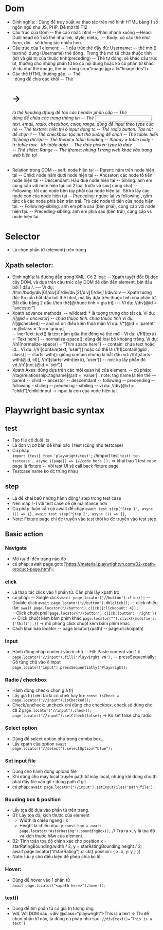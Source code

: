 # Dom
- Định nghĩa: : Dùng để truy xuất và thao tác trên mô hinh HTML bằng 1 số ngôn ngữ như JS, PHP. Để mở thì F12
- Cấu trúc của Dom
    -- thẻ cao nhất: html
    -- Phân nhánh xuống 
        --Head: Dưới head có 1 số thẻ như link, style, meta,..
        -- Body: có các thẻ như form, div... sẽ tương tác nhiều hơn.
- Cấu trúc của 1 element:
    --  1 cấu trúc thẻ đầy đủ: <label for="username" id="preceding">Username:</label>
    -- thẻ mở (<label for="username" id="preceding">) text/nội dung (Username) thẻ đóng </label>. Trong thẻ mở sẽ chứa thuộc tính (id) và giá trị của thuộc tính(preceding)
    -- Thẻ tự đóng: sẽ khác cấu trúc bt, thường cho những phần tử ko có nội dung hoặc ko có phần tử khác. Ví dụ như thẻ image, thẻ br. <img src="image.jgp alt="Image des"/>
- Các thẻ HTML thường gặp:
    -- Thẻ <div>: dùng để chia các khối
    -- Thẻ <h1>-> <h6> là thẻ heading dfung để tạo các header phân cấp
    -- Thẻ <form> dùng để chứa các trang thông tin
    -- Thẻ <input>: text, email, radio, checkbox, color, range: dùng để input theo type của nó
    -- Thẻ textare: hiển thị ô input dạng to
    -- Thẻ radio button: Tạo nút để chọn 1
    -- Thẻ checkbox: tạo nút thả xuống để chọn
    -- Thẻ table: hiển thị bảng dữ liệu
        -- Thẻ thead = table heading
        -- thbody = table body
            - tr: table row
                - td: table data
    -- Thẻ date picker: type là date      
    -- Thẻ slider: Range
    -- Thẻ iframe: nhúng 1 trang web khác vào trang web hiện tại
- Relation trong DOM
    -- self: node hiện tại
    -- Parent: nằm trên node hiện tại
    -- Child: node nằm dưới node hiện tại
    -- Ancsetor: các node tổ tiên node hiện tại
    -- Descendant: Hâu duệ node hiện tại
    -- Sibling: anh em cùng cấp với note hiện tại. có 2 loại trước và sau( cùng cha)
    -- Following: tất các node bên tay phải của node hiện tại. Sẽ ko lấy các node con của node hiện tại
    -- Preceding: ngược lại vs following , gồm tấtc cả các node phía bên trên trái. Trừ các node tổ tiên của node hiện tại.
    -- Following-sibling: anh em phía sau (bên phải), cùng cấp với node hiện tại.
    -- Preceding-sibling: anh em phía sau (bên trái), cùng cấp vs node hiện tại.
    
# Selector
- Là chọn phần tử (element) trên trang 
## Xpath selector: 
- Định nghĩa: là đường dẫn trong XML. Có 2 loại:
    -- Xpath tuyệt đối: Đi dọc cây DOM, và dựa trên cấu trúc cây DOM để dẫn đến element. bắt đầu bởi 1 dấu /. 
        --- Ví dụ: /html/body/div[6]/div[3]/div/div[2]/div[1]/div[1]/div/div
    -- Xpath tương đối: Ko cần bắt đầu bới thê html, mà lấy dựa trên thuộc tính của phần tử. Bắt dầu bằng 2 dấu //ten thẻ[@thuoc tinh = gia tri]
        --- Ví dụ: //div[@id = "ancestor"]
- Xpath advance methods:
    -- wildcard: * là tượng trưng cho tất cả. 
        Ví du: //*[@id = ancestor]
    -- chứa thuộc tính: chứa thuộc tính
        Ví dụ: //*[@checked] 
    -- and  và or: điều kiện thỏa mãn
        Ví dụ: //*[@id = 'parent' or @class = 'form 'group]       
    -- inerText: text() là text nằm giữa thẻ đóng và thẻ mở
        - Ví dụ: //h1[text() = 'Text here']
    -- normalize-space(): dùng để loại bỏ khoảng trắng.
        Ví dụ: //h1[normalize-space() = "Trim space here"]
    -- contain: chứa text hoặc id...
       Ví dụ: //h1[contain(text, 'user')] hoặc có thể là //h1[contain(@id , class)]
    -- starts-with(): giống contain nhưng là bắt đầu
        vd: //h1[starts-with(@id, cl)], //h1[starts-with(text(), 'user')]
    -- not: ko lấy phần đó\
        vd //h1[not (@id = 'self')]    
- Xpath Axes: dùng dựa trên các môi quan hệ của element.
    -- cú pháp: //tag/relationship::tagname[@alt = 'value'] . note: tag name là tên thẻ
    -- parent
    -- child
    -- ancestor
    -- descentdant
    -- following
    -- precending
    -- following -  sbiling
    -- preceding - sibiling
    -- ví dụ: //div[@id = "child"]/child::input -> input là con của node hiện tại.

# Playwright basic syntax
## test
- Tạo file có đuôi .ts 
- Là đơn vị cơ bản để khai báo 1 test (cũng như testcase)
- Cú pháp:  
    `import {test} from 'playwright/test';` //import test 
    `test('ten testcase', async ({page}) => {//code here });` => khai bao 1 test case. page là fixture
    -- Với test UI sẽ call back fixture page
- Testcase name ko đc trùng nhau    
## step
- Là để khai bá0 những hành động/ step trong test case
- Nên map 1-1 với test case để dễ maintance hơn
- Cú pháp: luôn cần có await để chạy
    `await test.step("Step 1", async ()) => {},`
    `await test.step("Step 2", async ()) => {},`
- Note: Fixture page chỉ đc truyền vào test thôi ko đc truyền vào test step.

## Basic action
### Navigate
- Mở ra/ đi đến trang nào đó
- cú pháp: 
    await page.goto('https://material.playwrightvn.com/02-xpath-product-page.html');
### click
- Là thao tác click vào 1 phần tử. Cần phải lấy xpath trc 
- cú pháp: 
    -- Single click
    `await page.locator("//button").click();`
    --Double click
    `await page.locator("//button").dblclick();`
    -- click nhiều lần:
    `await page.locator("//button").click({clickcount: 4});`    
    --Click chuột phải
    `page.locator("//button").click({button: 'right'})`
    -- Click chuột kèm bấm phím khác
    `page.locator("").click({modifiers: ['Shift'],})` -> mô phỏng click chuột kèm bấm phím khác
- Cách khai báo locator
    -- page.locator(xpath)
    -- page.click(xpath)
### Input
- Hành động nhập content vào ô chữ
    -- Fill: Paste content vào 1 ô
        `page.locator("//input").fill('Playwirght VN');`
    -- pressSequentially: Gõ từng chữ vào ô input
        `page.locator("input").pressSequentially('Playwright);`   
### Radio / checkbox
- Hành động check/ chon giá trị
- Lấy giá trị hiện tai là có chek hay ko:
    `const isCheck = page.locator("//input").isChecked();`
- Check/uncheck: uncheck chỉ dùng cho checkbox, check sẽ dùng cho cả 2
        `page.locator("//input").check();`
        `page.locator("//input").setCtheck(false);` -> Ko set false cho radio
### Select option
- Dùng để select option như trong combo box...
- Lấy xpath của option
    `await page.locator("//select").selectOption("blue");`
### Set input file
- Dùng cho hành động upload file
- Khi dùng cho máy local truyền path từ máy local, nhưng khi dùng cho thì phải đẩy file vào git r dùng path ở git
- cú pháp: `await page.locator("//input").setInputFiles("path_file");`
### Bouding box & position
- Lấy tọa độ dựa vào phần tử trên trang.
- B1: Lấy tọa độ, kích thước của element
    - Width là chiều ngang : x
    - Height là chiều dọc: y
      `const box = await page.locator("#starRating").boundingBox();` // Tra ra x, y là tọa độ và kích thước h&w của element.
- B2: Tính toán tọa độ chính xác cho position
    x = starRatingBounding.width / 2;
    y = starRatingBounding.height / 2;       
    await page.locator("#starRating").click({
        position: {
        x: x,
        y: y
        }
        })
- Note: lưu ý cho điều kiện để phép chia ko lỗi.        

### Hover:
- Dùng để hover vào 1 phần tử   
    `await page.locator("<xpath here>").hover(); `
### text()
- Dùng để tìm phần tử có giá trị tương ứng
- VdL Với DOM sau: <div @class=”playwright”>This is a text</div> 
    -> Thì để chọn phần tử này, ta dùng cú pháp như sau: 
    `//div[text()=’This is a text’] `

